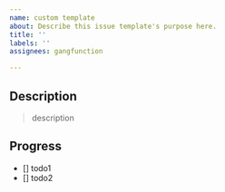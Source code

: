 ```yaml
---
name: custom template
about: Describe this issue template's purpose here.
title: ''
labels: ''
assignees: gangfunction

---
```


## Description
> description
## Progress
- [] todo1
- [] todo2
